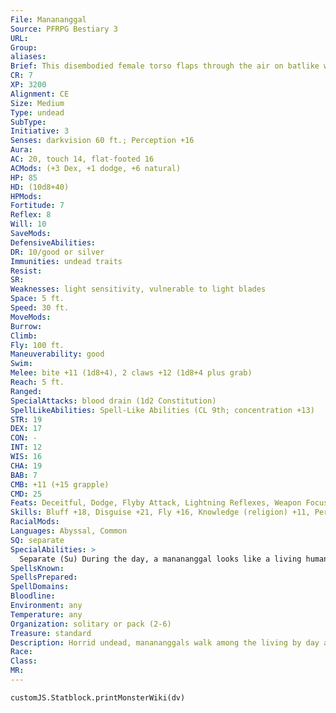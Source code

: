 ```yaml
---
File: Manananggal
Source: PFRPG Bestiary 3
URL: 
Group: 
aliases: 
Brief: This disembodied female torso flaps through the air on batlike wings, her fanged face a hateful mask.
CR: 7
XP: 3200
Alignment: CE
Size: Medium
Type: undead
SubType: 
Initiative: 3
Senses: darkvision 60 ft.; Perception +16
Aura: 
AC: 20, touch 14, flat-footed 16
ACMods: (+3 Dex, +1 dodge, +6 natural)
HP: 85
HD: (10d8+40)
HPMods: 
Fortitude: 7
Reflex: 8
Will: 10
SaveMods: 
DefensiveAbilities: 
DR: 10/good or silver
Immunities: undead traits
Resist: 
SR: 
Weaknesses: light sensitivity, vulnerable to light blades
Space: 5 ft.
Speed: 30 ft.
MoveMods: 
Burrow: 
Climb: 
Fly: 100 ft.
Maneuverability: good
Swim: 
Melee: bite +11 (1d8+4), 2 claws +12 (1d8+4 plus grab)
Reach: 5 ft.
Ranged: 
SpecialAttacks: blood drain (1d2 Constitution)
SpellLikeAbilities: Spell-Like Abilities (CL 9th; concentration +13)   At Will-bleed (DC 14), dancing lights, touch of fatigue (DC 14)   3/day-darkness, deep slumber (DC 17), fear (DC 18)
STR: 19
DEX: 17
CON: -
INT: 12
WIS: 16
CHA: 19
BAB: 7
CMB: +11 (+15 grapple)
CMD: 25
Feats: Deceitful, Dodge, Flyby Attack, Lightning Reflexes, Weapon Focus (claws)
Skills: Bluff +18, Disguise +21, Fly +16, Knowledge (religion) +11, Perception +16, Sense Motive +11, Spellcraft +6
RacialMods: 
Languages: Abyssal, Common
SQ: separate
SpecialAbilities: >
  Separate (Su) During the day, a manananggal looks like a living human woman. She does not detect as undead during the day, but is still an undead creature. At night, her upper torso rips away (this is a full round action that occurs at sunset), leaving her lower torso behind. Her lower torso is helpless, but her upper torso gains its fly speed and natural attacks at this time. The upper and lower portions share the same pool of hit points (despite any intervening distance), and if the helpless lower portion is damaged, the manananggal is immediately aware of the attack. Since manananggals can be destroyed by damage to their lower bodies, they prefer to hide their lower torsos when separated. A manananggal must return to its lower torso and reattach to it (a full-round action) within the hour before sunrise-each round a manananggal remains separated after sunrise, it takes 1d6 points of damage until it rejoins its lower torso or it crumbles into dust.  Vulnerable to Light Blades (Ex): Light blades (such as daggers, kamas, kukris, rapiers, short swords, sickles, and starknives) deal double the weapon's base damage on a successful hit against a manananggal.
SpellsKnown: 
SpellsPrepared: 
SpellDomains: 
Bloodline: 
Environment: any
Temperature: any
Organization: solitary or pack (2-6)
Treasure: standard
Description: Horrid undead, manananggals walk among the living by day and prey upon them at night. These creatures delight in spreading fear and distrust. By day, they tend to stay inside because of their light sensitivity. They mask this odd behavior by either living just outside villages as reclusive hermits or by obtaining roles within the community that explain away or justify their eccentricities.  Manananggals pass themselves off as normal people, usually posing as mad old women, midwives, hedge witches, or mystics. This allows the undead creatures to select their prey from within the community. Manananggals particularly enjoy feeding upon pregnant women, targeting them in their sleep so the undead may feast on the blood of both mothers and the children they carry. These foul creatures drain blood via their long, black, hollow tongues. Manananggals despise the scent of garlic and strong spices like cloves and anise.  As they fly through the night, manananggals make a ticking or clicking sound, leading some villagers to call the creatures "tik-tiks." Once separated, a manananggal's mobile torso has a 6-foot wingspan.
Race: 
Class: 
MR: 
---
```

```dataviewjs
customJS.Statblock.printMonsterWiki(dv)
```
